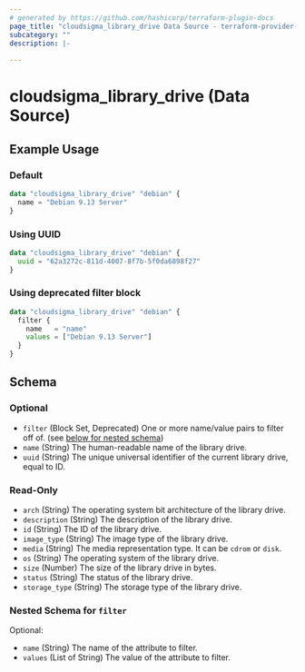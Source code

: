 ```yaml
---
# generated by https://github.com/hashicorp/terraform-plugin-docs
page_title: "cloudsigma_library_drive Data Source - terraform-provider-cloudsigma"
subcategory: ""
description: |-
  
---
```


# cloudsigma_library_drive (Data Source)




## Example Usage

### Default

```terraform
data "cloudsigma_library_drive" "debian" {
  name = "Debian 9.13 Server"
}
```

### Using UUID

```terraform
data "cloudsigma_library_drive" "debian" {
  uuid = "62a3272c-811d-4007-8f7b-5f0da6898f27"
}
```

### Using deprecated filter block

```terraform
data "cloudsigma_library_drive" "debian" {
  filter {
    name   = "name"
    values = ["Debian 9.13 Server"]
  }
}
```


<!-- schema generated by tfplugindocs -->
## Schema

### Optional

- `filter` (Block Set, Deprecated) One or more name/value pairs to filter off of. (see [below for nested schema](#nestedblock--filter))
- `name` (String) The human-readable name of the library drive.
- `uuid` (String) The unique universal identifier of the current library drive, equal to ID.

### Read-Only

- `arch` (String) The operating system bit architecture of the library drive.
- `description` (String) The description of the library drive.
- `id` (String) The ID of the library drive.
- `image_type` (String) The image type of the library drive.
- `media` (String) The media representation type. It can be `cdrom` or `disk`.
- `os` (String) The operating system of the library drive.
- `size` (Number) The size of the library drive in bytes.
- `status` (String) The status of the library drive.
- `storage_type` (String) The storage type of the library drive.

<a id="nestedblock--filter"></a>
### Nested Schema for `filter`

Optional:

- `name` (String) The name of the attribute to filter.
- `values` (List of String) The value of the attribute to filter.
